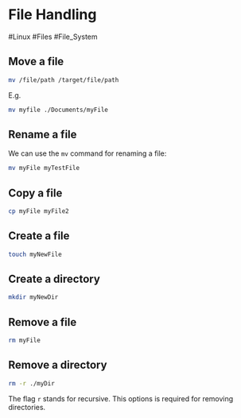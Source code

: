 # File Handling
#Linux #Files #File_System 

## Move a file

```bash
mv /file/path /target/file/path
```
E.g.
```bash
mv myfile ./Documents/myFile
```

## Rename a file
We can use the `mv` command for renaming a file:
```bash
mv myFile myTestFile
```

## Copy a file
```bash
cp myFile myFile2
```

## Create a file
```bash
touch myNewFile
```

## Create a directory
```bash
mkdir myNewDir
```

## Remove a file
```bash
rm myFile
```

## Remove a directory
```bash
rm -r ./myDir
```
The flag `r` stands for recursive. This options is required for removing directories.


